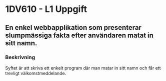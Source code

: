 # 1DV610 - L1 Uppgift

## En enkel webbapplikation som presenterar slumpmässiga fakta efter användaren matat in sitt namn.

### Beskrivning
Syftet är att skriva ett enkelt program där man matar in sitt namn och får ett trevligt välkomstmeddelande.

